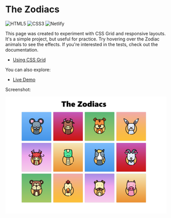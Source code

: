 # The Zodiacs


![HTML5](https://img.shields.io/badge/html5-%23E34F26.svg?style=for-the-badge&logo=html5&logoColor=white) ![CSS3](https://img.shields.io/badge/css3-%231572B6.svg?style=for-the-badge&logo=css3&logoColor=white) 	![Netlify](https://img.shields.io/badge/netlify-%23000000.svg?style=for-the-badge&logo=netlify&logoColor=#00C7B7)

This page was created to experiment with CSS Grid and responsive layouts. It's a simple project, but useful for practice. Try hovering over the Zodiac animals to see the effects. If you're interested in the tests, check out the documentation.

- [Using CSS Grid](https://joseeden.github.io/joeden/docs/Software-Engineering/Web-Development/CSS-Grid/#making-it-responsive)

You can also explore:

- [Live Demo](https://superlative-sorbet-87fc0e.netlify.app/) 

Screenshot:

![](Images/screenshot-site.png)